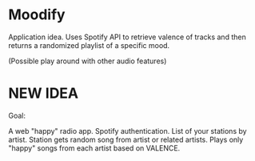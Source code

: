 # Moodify

Application idea. 
Uses Spotify API to retrieve valence of tracks and then returns a randomized playlist of a specific mood.

(Possible play around with other audio features)

# NEW IDEA

Goal:

  A web "happy" radio app.
  Spotify authentication.
  List of your stations by artist.
  Station gets random song from artist or related artists.
    Plays only "happy" songs from each artist based on VALENCE.
